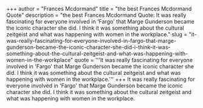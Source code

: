 +++
author = "Frances Mcdormand"
title = "the best Frances Mcdormand Quote"
description = "the best Frances Mcdormand Quote: It was really fascinating for everyone involved in 'Fargo' that Marge Gunderson became the iconic character she did. I think it was something about the cultural zeitgeist and what was happening with women in the workplace."
slug = "it-was-really-fascinating-for-everyone-involved-in-fargo-that-marge-gunderson-became-the-iconic-character-she-did-i-think-it-was-something-about-the-cultural-zeitgeist-and-what-was-happening-with-women-in-the-workplace"
quote = '''It was really fascinating for everyone involved in 'Fargo' that Marge Gunderson became the iconic character she did. I think it was something about the cultural zeitgeist and what was happening with women in the workplace.'''
+++
It was really fascinating for everyone involved in 'Fargo' that Marge Gunderson became the iconic character she did. I think it was something about the cultural zeitgeist and what was happening with women in the workplace.
